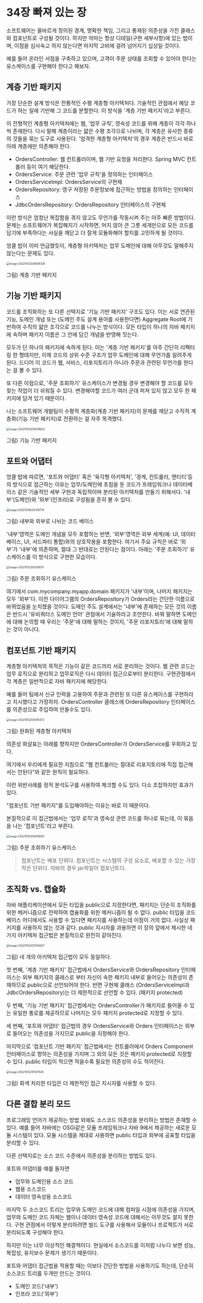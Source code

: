 # 34장 빠져 있는 장

소프트웨어는 올바르게 정의된 경계, 명확한 책임, 그리고 통제된 의존성을 가진 클래스와 컴포넌트로 구성될 것이다. 하지만 악마는 항상 디테일(구현 세부사항)에 있는 법이며, 이점을 심사숙고 하지 않는다면 마지막 고비에 걸려 넘어지기 십상일 것이다.

예를 들어 온라인 서점을 구축하고 있으며, 고객이 주문 상태를 조회할 수 있어야 한다는 유스케이스를 구현해야 한다고 해보자.



## 계층 기반 패키지

가장 단순한 설계 방식은 전통적인 수평 계층형 아키텍처다. 기술적인 관점에서 해당 코드가 하는 일에 기반해 그 코드를 분할한다. 이 방식을 '계층 기반 패키지'라고 부른다.

이 전형적인 계층형 아키텍처에는  웹, '업무 규칙', 영속성 코드를 위해 계층이 각각 하나씩 존재한다. 다시 말해 계층이라는 얇은 수평 조각으로 나뉘며, 각 계층은 유사한 종류의 것들을 묶는 도구로 사용된다. '엄격한 계층형 아키텍처'의 경우 계층은 반드시 바로 아래 계층에만 의존해야 한다.

* OrdersController: 웹 컨트롤러이며, 웹 기반 요청을 처리한다. Spring MVC 컨트롤러 등이 여기 해당한다.
* OrdersService: 주문 관련 '업무 규칙'을 정의하는 인터페이스
* OrdersServiceImpl: OrdersService의 구현체
* OrdersRepository: 영구 저장된 주문정보에 접근하는 방법을 정의하는 인터페이스
* JdbcOrdersRepository: OrdersRepository 인터페이스의 구현체

이런 방식은 엄청난 복잡함을 겪지 않고도 무언가를 작동시켜 주는 아주 빠른 방법이다. 문제는 소프트웨어가 복잡해지기 시작하면, 머지 않아 큰 그릇 세개만으로 모든 코드를 담기에 부족하다는 사실을 깨닫고 더 잘게 모듈화해야 할지를 고민하게 될 것이다.

엉클 밥이 이미 언급했듯이, 계층형 아키텍처는 업무 도메인에 대해 아무것도 말해주지 않는다는 문제도 있다. 



<img src="images/image-20221012204938328.png" alt="image-20221012204938328" style="zoom:50%;" />

그림) 계층 기반 패키지



## 기능 기반 패키지

코드를 조직화하는 또 다른 선택지로 '기능 기반 패키지' 구조도 있다. 이는 서로 연관된 기능, 도메인 개념 또는 (도메인 주도 설계 용어를 사용한다면) Aggregate Root에 기반하여 수직의 얇은 조각으로 코드를 나누는 방식이다. 모든 타입이 하나의 자바 패키지에 속하며 패키지 이름은 그 안에 담긴 개념을 반영해 짓는다.

모두가 단 하나의 패키지에 속하게 된다. 이는 '계층 기반 패키지'를 아주 간단히 리팩터링 한 형태지만, 이제 코드의 상위 수준 구조가 업무 도메인에 대해 무언가를 알려주게 된다. 드디어 이 코드가 웹, 서비스, 리포지토리가 아니라 주문과 관련된 무언가를 한다는 걸 볼 수 있다.

또 다른 이점으로, '주문 조회하기' 유스케이스가 변경될 경우 변경해야 할 코드를 모두 찾는 작업이 더 쉬워질 수 있다. 변경해야할 코드가 여러 군데 퍼져 있지 않고 모두 한 패키지에 담겨 있기 때문이다.

나는 소프트웨어 개발팀이 수평적 계층화(계층 기반 패키지)의 문제를 깨닫고 수직적 계층화(기능 기반 패키지)로 전환하는 걸 자주 목격했다. 



<img src="images/image-20221012205039822.png" alt="image-20221012205039822" style="zoom:50%;" />

그림) 기능 기반 패키지



## 포트와 어댑터

엉클 밥에 따르면, '포트와 어댑터' 혹은 '육각형 아키텍처', '경계, 컨트롤러, 엔티티'등의 방식으로 접근하는 이유는 업무/도메인에 초점을 둔 코드가 프레임워크나 데이터베이스 같은 기술적인 세부 구현과 독립적이며 분리된 아키텍처를 만들기 위해서다. '내부'(도메인)와 '외부'(인프라)로 구성됨을 흔히 볼 수 있다.



<img src="chapter-34.assets/image-20201219220318774.png" alt="image-20201219220318774" style="zoom: 50%;" />

그림) 내부와 외부로 나뉘는 코드 베이스

'내부'영역은 도메인 개념을 모두 포함하는 반면, '외부'영역은 외부 세계(예: UI, 데이터베이스, UI, 서드파티 통합)와의 상호작용을 포함한다. 여기서 주요 규칙은 바로 '외부'가 '내부'에 의존하며, 절대 그 반대로는 안된다는 점이다. 아래는 '주문 조회하기' 유스케이스를 이 방식으로 구현한 모습이다.



<img src="images/image-20221012205206131.png" alt="image-20221012205206131" style="zoom:50%;" />

그림) 주문 조회하기 유스케이스

여기에서 com.mycompany.myapp.domain 패키지가 '내부'이며, 나머지 패키지는 모두 '외부'다. 이전 다이어그램의 OrdersRepository가 Orders라는 간단한 이름으로 바뀌었음을 눈치챘을 것이다. 도메인 주도 설계에서는 '내부'에 존재하는 모든 것의 이름은 반드시 '유비쿼터스 도메인 언어' 관점에서 기술하라고 조언한다. 바꿔 말하면 도메인에 대해 논의할 때 우리는 '주문'에 대해 말하는 것이지, '주문 리포지토리'에 대해 말하는 것이 아니다.



## 컴포넌트 기반 패키지

계층형 아키텍처의 목적은 기능이 같은 코드끼리 서로 분리하는 것이다. 웹 관련 코드는 업무 로직으로 분리하고 업무로직은 다시 데이터 접근으로부터 분리한다. 구현관점에서 각 계층은 일반적으로 자바 패키지에 해당한다. 

예를 들어 팀에서 신규 인력을 고용하여 주문과 관련된 또 다른 유스케이스를 구현하라고 지시했다고 가정하자. OrdersController 클래스에 OrdersRepository 인터페이스를 의존성으로 주입하여 만들수도 있다.



<img src="images/image-20221012205415472.png" alt="image-20221012205415472" style="zoom:50%;" />

그림) 완화된 계층형 아키텍처

의존성 화살표는 아래를 향하지만 OrdersController가 OrdersService를 우회하고 있다.

여기에서 우리에게 필요한 지침으로 "웹 컨트롤러는 절대로 리포지토리에 직접 접근해서는 안된다"와 같은 원칙이 필요하다. 

이런 위반사례를 정적 분석도구를 사용하여 체크할 수도 있다. 다소 조잡하지만 효과가 있다.

"컴포넌트 기반 패키지"를 도입해야하는 이유는 바로 이 때문이다.

본질적으로 이 접근법에서는 '업무 로직'과 영속성 관련 코드를 하나로 묶는데, 이 묶음을 나는 '컴포넌트'라고 부른다.



<img src="images/image-20221012205459281.png" alt="image-20221012205459281" style="zoom:50%;" />

그림) 주문 조회하기 유스케이스



> 컴포넌트는 배포 단위다. 컴포넌트는 시스템의 구성 요소로, 배포할 수 있는 가장 작은 단위다. 자바의 경우 jar파일이 컴포넌트다.



## 조직화 vs. 캡슐화

자바 애플리케이션에서 모든 타입을 public으로 지정한다면, 패키지는 단순히 조직화를 위한 메커니즘으로 전략하여 캡슐화를 위한 메커니즘이 될 수 없다. public 타입을 코드 베이스 어디에서도 사용할 수 있다면 패키지를 사용하는데 이점이 거의 없다. 사실상 패키지를 사용하지 않는 것과 같다. public 지시자를 과용하면 이 장의 앞에서 제시한 네 가지 아키텍처 접근법은 본질적으로 완전히 같아진다.



<img src="images/image-20221012205749427.png" alt="image-20221012205749427" style="zoom:50%;" />

그림) 네 개의 아키텍처 접근법이 모두 동일하다.



첫 번째, '계층 기반 패키지' 접근법에서 OrdersService와 OrdersRepository 인터페이스는 외부 패키지의 클래스로 부터 자신이 속한 패키지 내부로 들어오는 의존성이 존재하므로 public으로 선언되어야 한다. 반면 구현체 클래스 (OrdersServiceImpl과 JdbcOrdersRepository)는 더 제한적으로 선언할 수 있다. (패키지 protected)

두 번째, '기능 기반 패키지' 접근법에서는 OrdersController가 패키지로 들어올 수 있는 유일한 통로를 제공하므로 나머지는 모두 패키지 protected로 지정할 수 있다. 

세 번째, '포트와 어댑터' 접근법의 경우 OrdersService와 Orders 인터페이스는 외부로 들어오는 의존성을 가지므로 public을 지정해야 한다.

마지막으로 '컴포넌트 기반 패키지' 접근법에서는 컨트롤러에서 Orders Component 인터페이스로 향하는 의존성을 가지며 그 외의 모든 것은 패키지 protected로 지정할 수 있다. public 타입이 적으면 적을수록 필요한 의존성의 수도 적어진다.



<img src="images/image-20221012210147545.png" alt="image-20221012210147545" style="zoom:50%;" />

그림) 회색 처리한 타입은 더 제한적인 접근 지시자를 사용할 수 있다.



## 다른 결합 분리 모드

프로그래밍 언어가 제공하는 방법 외에도 소스코드 의존성을 분리하는 방법은 존재할 수 있다. 예를 들어 자바에는 OSGi같은 모듈 프레임워크나 자바 9에서 제공하는 새로운 모듈 시스템이 있다. 모듈 시스템을 제대로 사용하면 public 타입과 외부에 공표할 타입을 분리할 수 있다.

다른 선택지로는 소스 코드 수준에서 의존성을 분리하는 방법도 있다.

포트와 어댑터를 예를 들자면

* 업무와 도메인용 소스 코드
* 웹용 소스코드
* 데이터 영속성용 소스코드

마지막 두 소스코드 트리는 업무와 도메인 코드에 대해 컴파일 시점에 의존성을 가지며, 업무와 도메인 코드 자체는 웹이나 데이터 영속성 코드에 대해서는 아무것도 알지 못한다. 구현 관점에서 이렇게 분리하려면 빌드 도구를 사용해서 모듈이나 프로젝트가 서로 분리되도록 구성해야 한다.

하지만 이는 너무 이상적인 해결책이다. 현실에서 소스코드를 이처럼 나누다 보면 성능, 복잡성, 유지보수 문제가 생기기 때문이다.

포트와 어댑터 접근법을 적용할 때는 이보다 간단한 방법을 사용하기도 하는데, 단순히 소스코드 트리를 두개만 만드는 것이다.

* 도메인 코드('내부')
* 인프라 코드('외부')





